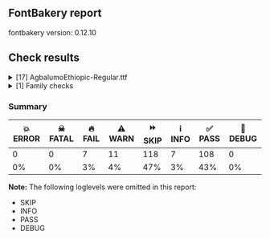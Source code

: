 ## FontBakery report

fontbakery version: 0.12.10





## Check results



<details><summary>[17] AgbalumoEthiopic-Regular.ttf</summary>
<div>
<details>
    <summary>🔥 <b>FAIL</b> Ensure the font supports case swapping for all its glyphs. <a href="https://fontbakery.readthedocs.io/en/stable/fontbakery/checks/universal.glyphset.html#"></a></summary>
    <div>







* 🔥 **FAIL** <p>The following glyphs lack their case-swapping counterparts:</p>
<table>
<thead>
<tr>
<th align="left">Glyph present in the font</th>
<th align="left">Missing case-swapping counterpart</th>
</tr>
</thead>
<tbody>
<tr>
<td align="left">U+00C0: LATIN CAPITAL LETTER A WITH GRAVE</td>
<td align="left">U+00E0: LATIN SMALL LETTER A WITH GRAVE</td>
</tr>
<tr>
<td align="left">U+00C1: LATIN CAPITAL LETTER A WITH ACUTE</td>
<td align="left">U+00E1: LATIN SMALL LETTER A WITH ACUTE</td>
</tr>
<tr>
<td align="left">U+00C2: LATIN CAPITAL LETTER A WITH CIRCUMFLEX</td>
<td align="left">U+00E2: LATIN SMALL LETTER A WITH CIRCUMFLEX</td>
</tr>
<tr>
<td align="left">U+00C3: LATIN CAPITAL LETTER A WITH TILDE</td>
<td align="left">U+00E3: LATIN SMALL LETTER A WITH TILDE</td>
</tr>
<tr>
<td align="left">U+00C4: LATIN CAPITAL LETTER A WITH DIAERESIS</td>
<td align="left">U+00E4: LATIN SMALL LETTER A WITH DIAERESIS</td>
</tr>
<tr>
<td align="left">U+00C5: LATIN CAPITAL LETTER A WITH RING ABOVE</td>
<td align="left">U+00E5: LATIN SMALL LETTER A WITH RING ABOVE</td>
</tr>
<tr>
<td align="left">U+00C7: LATIN CAPITAL LETTER C WITH CEDILLA</td>
<td align="left">U+00E7: LATIN SMALL LETTER C WITH CEDILLA</td>
</tr>
<tr>
<td align="left">U+00C8: LATIN CAPITAL LETTER E WITH GRAVE</td>
<td align="left">U+00E8: LATIN SMALL LETTER E WITH GRAVE</td>
</tr>
<tr>
<td align="left">U+00C9: LATIN CAPITAL LETTER E WITH ACUTE</td>
<td align="left">U+00E9: LATIN SMALL LETTER E WITH ACUTE</td>
</tr>
<tr>
<td align="left">U+00CA: LATIN CAPITAL LETTER E WITH CIRCUMFLEX</td>
<td align="left">U+00EA: LATIN SMALL LETTER E WITH CIRCUMFLEX</td>
</tr>
<tr>
<td align="left">U+00CB: LATIN CAPITAL LETTER E WITH DIAERESIS</td>
<td align="left">U+00EB: LATIN SMALL LETTER E WITH DIAERESIS</td>
</tr>
<tr>
<td align="left">U+00CC: LATIN CAPITAL LETTER I WITH GRAVE</td>
<td align="left">U+00EC: LATIN SMALL LETTER I WITH GRAVE</td>
</tr>
<tr>
<td align="left">U+00CD: LATIN CAPITAL LETTER I WITH ACUTE</td>
<td align="left">U+00ED: LATIN SMALL LETTER I WITH ACUTE</td>
</tr>
<tr>
<td align="left">U+00CE: LATIN CAPITAL LETTER I WITH CIRCUMFLEX</td>
<td align="left">U+00EE: LATIN SMALL LETTER I WITH CIRCUMFLEX</td>
</tr>
<tr>
<td align="left">U+00CF: LATIN CAPITAL LETTER I WITH DIAERESIS</td>
<td align="left">U+00EF: LATIN SMALL LETTER I WITH DIAERESIS</td>
</tr>
<tr>
<td align="left">U+00D1: LATIN CAPITAL LETTER N WITH TILDE</td>
<td align="left">U+00F1: LATIN SMALL LETTER N WITH TILDE</td>
</tr>
<tr>
<td align="left">U+00D2: LATIN CAPITAL LETTER O WITH GRAVE</td>
<td align="left">U+00F2: LATIN SMALL LETTER O WITH GRAVE</td>
</tr>
<tr>
<td align="left">U+00D3: LATIN CAPITAL LETTER O WITH ACUTE</td>
<td align="left">U+00F3: LATIN SMALL LETTER O WITH ACUTE</td>
</tr>
<tr>
<td align="left">U+00D4: LATIN CAPITAL LETTER O WITH CIRCUMFLEX</td>
<td align="left">U+00F4: LATIN SMALL LETTER O WITH CIRCUMFLEX</td>
</tr>
<tr>
<td align="left">U+00D5: LATIN CAPITAL LETTER O WITH TILDE</td>
<td align="left">U+00F5: LATIN SMALL LETTER O WITH TILDE</td>
</tr>
<tr>
<td align="left">U+00D6: LATIN CAPITAL LETTER O WITH DIAERESIS</td>
<td align="left">U+00F6: LATIN SMALL LETTER O WITH DIAERESIS</td>
</tr>
<tr>
<td align="left">U+00D8: LATIN CAPITAL LETTER O WITH STROKE</td>
<td align="left">U+00F8: LATIN SMALL LETTER O WITH STROKE</td>
</tr>
<tr>
<td align="left">U+00D9: LATIN CAPITAL LETTER U WITH GRAVE</td>
<td align="left">U+00F9: LATIN SMALL LETTER U WITH GRAVE</td>
</tr>
<tr>
<td align="left">U+00DA: LATIN CAPITAL LETTER U WITH ACUTE</td>
<td align="left">U+00FA: LATIN SMALL LETTER U WITH ACUTE</td>
</tr>
<tr>
<td align="left">U+00DB: LATIN CAPITAL LETTER U WITH CIRCUMFLEX</td>
<td align="left">U+00FB: LATIN SMALL LETTER U WITH CIRCUMFLEX</td>
</tr>
<tr>
<td align="left">U+00DC: LATIN CAPITAL LETTER U WITH DIAERESIS</td>
<td align="left">U+00FC: LATIN SMALL LETTER U WITH DIAERESIS</td>
</tr>
<tr>
<td align="left">U+00DD: LATIN CAPITAL LETTER Y WITH ACUTE</td>
<td align="left">U+00FD: LATIN SMALL LETTER Y WITH ACUTE</td>
</tr>
<tr>
<td align="left">U+00DE: LATIN CAPITAL LETTER THORN</td>
<td align="left">U+00FE: LATIN SMALL LETTER THORN</td>
</tr>
<tr>
<td align="left">U+0100: LATIN CAPITAL LETTER A WITH MACRON</td>
<td align="left">U+0101: LATIN SMALL LETTER A WITH MACRON</td>
</tr>
<tr>
<td align="left">U+0102: LATIN CAPITAL LETTER A WITH BREVE</td>
<td align="left">U+0103: LATIN SMALL LETTER A WITH BREVE</td>
</tr>
<tr>
<td align="left">U+0104: LATIN CAPITAL LETTER A WITH OGONEK</td>
<td align="left">U+0105: LATIN SMALL LETTER A WITH OGONEK</td>
</tr>
<tr>
<td align="left">U+0106: LATIN CAPITAL LETTER C WITH ACUTE</td>
<td align="left">U+0107: LATIN SMALL LETTER C WITH ACUTE</td>
</tr>
<tr>
<td align="left">U+0108: LATIN CAPITAL LETTER C WITH CIRCUMFLEX</td>
<td align="left">U+0109: LATIN SMALL LETTER C WITH CIRCUMFLEX</td>
</tr>
<tr>
<td align="left">U+010A: LATIN CAPITAL LETTER C WITH DOT ABOVE</td>
<td align="left">U+010B: LATIN SMALL LETTER C WITH DOT ABOVE</td>
</tr>
<tr>
<td align="left">U+010C: LATIN CAPITAL LETTER C WITH CARON</td>
<td align="left">U+010D: LATIN SMALL LETTER C WITH CARON</td>
</tr>
<tr>
<td align="left">U+010E: LATIN CAPITAL LETTER D WITH CARON</td>
<td align="left">U+010F: LATIN SMALL LETTER D WITH CARON</td>
</tr>
<tr>
<td align="left">U+0112: LATIN CAPITAL LETTER E WITH MACRON</td>
<td align="left">U+0113: LATIN SMALL LETTER E WITH MACRON</td>
</tr>
<tr>
<td align="left">U+0116: LATIN CAPITAL LETTER E WITH DOT ABOVE</td>
<td align="left">U+0117: LATIN SMALL LETTER E WITH DOT ABOVE</td>
</tr>
<tr>
<td align="left">U+011A: LATIN CAPITAL LETTER E WITH CARON</td>
<td align="left">U+011B: LATIN SMALL LETTER E WITH CARON</td>
</tr>
<tr>
<td align="left">U+011C: LATIN CAPITAL LETTER G WITH CIRCUMFLEX</td>
<td align="left">U+011D: LATIN SMALL LETTER G WITH CIRCUMFLEX</td>
</tr>
<tr>
<td align="left">U+011E: LATIN CAPITAL LETTER G WITH BREVE</td>
<td align="left">U+011F: LATIN SMALL LETTER G WITH BREVE</td>
</tr>
<tr>
<td align="left">U+0120: LATIN CAPITAL LETTER G WITH DOT ABOVE</td>
<td align="left">U+0121: LATIN SMALL LETTER G WITH DOT ABOVE</td>
</tr>
<tr>
<td align="left">U+0122: LATIN CAPITAL LETTER G WITH CEDILLA</td>
<td align="left">U+0123: LATIN SMALL LETTER G WITH CEDILLA</td>
</tr>
<tr>
<td align="left">U+0124: LATIN CAPITAL LETTER H WITH CIRCUMFLEX</td>
<td align="left">U+0125: LATIN SMALL LETTER H WITH CIRCUMFLEX</td>
</tr>
<tr>
<td align="left">U+0126: LATIN CAPITAL LETTER H WITH STROKE</td>
<td align="left">U+0127: LATIN SMALL LETTER H WITH STROKE</td>
</tr>
<tr>
<td align="left">U+0128: LATIN CAPITAL LETTER I WITH TILDE</td>
<td align="left">U+0129: LATIN SMALL LETTER I WITH TILDE</td>
</tr>
<tr>
<td align="left">U+012A: LATIN CAPITAL LETTER I WITH MACRON</td>
<td align="left">U+012B: LATIN SMALL LETTER I WITH MACRON</td>
</tr>
<tr>
<td align="left">U+012E: LATIN CAPITAL LETTER I WITH OGONEK</td>
<td align="left">U+012F: LATIN SMALL LETTER I WITH OGONEK</td>
</tr>
<tr>
<td align="left">U+0132: LATIN CAPITAL LIGATURE IJ</td>
<td align="left">U+0133: LATIN SMALL LIGATURE IJ</td>
</tr>
<tr>
<td align="left">U+0134: LATIN CAPITAL LETTER J WITH CIRCUMFLEX</td>
<td align="left">U+0135: LATIN SMALL LETTER J WITH CIRCUMFLEX</td>
</tr>
<tr>
<td align="left">U+0136: LATIN CAPITAL LETTER K WITH CEDILLA</td>
<td align="left">U+0137: LATIN SMALL LETTER K WITH CEDILLA</td>
</tr>
<tr>
<td align="left">U+0139: LATIN CAPITAL LETTER L WITH ACUTE</td>
<td align="left">U+013A: LATIN SMALL LETTER L WITH ACUTE</td>
</tr>
<tr>
<td align="left">U+013B: LATIN CAPITAL LETTER L WITH CEDILLA</td>
<td align="left">U+013C: LATIN SMALL LETTER L WITH CEDILLA</td>
</tr>
<tr>
<td align="left">U+013D: LATIN CAPITAL LETTER L WITH CARON</td>
<td align="left">U+013E: LATIN SMALL LETTER L WITH CARON</td>
</tr>
<tr>
<td align="left">U+013F: LATIN CAPITAL LETTER L WITH MIDDLE DOT</td>
<td align="left">U+0140: LATIN SMALL LETTER L WITH MIDDLE DOT</td>
</tr>
<tr>
<td align="left">U+0143: LATIN CAPITAL LETTER N WITH ACUTE</td>
<td align="left">U+0144: LATIN SMALL LETTER N WITH ACUTE</td>
</tr>
<tr>
<td align="left">U+0145: LATIN CAPITAL LETTER N WITH CEDILLA</td>
<td align="left">U+0146: LATIN SMALL LETTER N WITH CEDILLA</td>
</tr>
<tr>
<td align="left">U+0147: LATIN CAPITAL LETTER N WITH CARON</td>
<td align="left">U+0148: LATIN SMALL LETTER N WITH CARON</td>
</tr>
<tr>
<td align="left">U+014C: LATIN CAPITAL LETTER O WITH MACRON</td>
<td align="left">U+014D: LATIN SMALL LETTER O WITH MACRON</td>
</tr>
<tr>
<td align="left">U+0150: LATIN CAPITAL LETTER O WITH DOUBLE ACUTE</td>
<td align="left">U+0151: LATIN SMALL LETTER O WITH DOUBLE ACUTE</td>
</tr>
<tr>
<td align="left">U+0152: LATIN CAPITAL LIGATURE OE</td>
<td align="left">U+0153: LATIN SMALL LIGATURE OE</td>
</tr>
<tr>
<td align="left">U+0154: LATIN CAPITAL LETTER R WITH ACUTE</td>
<td align="left">U+0155: LATIN SMALL LETTER R WITH ACUTE</td>
</tr>
<tr>
<td align="left">U+0156: LATIN CAPITAL LETTER R WITH CEDILLA</td>
<td align="left">U+0157: LATIN SMALL LETTER R WITH CEDILLA</td>
</tr>
<tr>
<td align="left">U+0158: LATIN CAPITAL LETTER R WITH CARON</td>
<td align="left">U+0159: LATIN SMALL LETTER R WITH CARON</td>
</tr>
<tr>
<td align="left">U+015A: LATIN CAPITAL LETTER S WITH ACUTE</td>
<td align="left">U+015B: LATIN SMALL LETTER S WITH ACUTE</td>
</tr>
<tr>
<td align="left">U+015C: LATIN CAPITAL LETTER S WITH CIRCUMFLEX</td>
<td align="left">U+015D: LATIN SMALL LETTER S WITH CIRCUMFLEX</td>
</tr>
<tr>
<td align="left">U+015E: LATIN CAPITAL LETTER S WITH CEDILLA</td>
<td align="left">U+015F: LATIN SMALL LETTER S WITH CEDILLA</td>
</tr>
<tr>
<td align="left">U+0160: LATIN CAPITAL LETTER S WITH CARON</td>
<td align="left">U+0161: LATIN SMALL LETTER S WITH CARON</td>
</tr>
<tr>
<td align="left">U+0162: LATIN CAPITAL LETTER T WITH CEDILLA</td>
<td align="left">U+0163: LATIN SMALL LETTER T WITH CEDILLA</td>
</tr>
<tr>
<td align="left">U+0164: LATIN CAPITAL LETTER T WITH CARON</td>
<td align="left">U+0165: LATIN SMALL LETTER T WITH CARON</td>
</tr>
<tr>
<td align="left">U+016A: LATIN CAPITAL LETTER U WITH MACRON</td>
<td align="left">U+016B: LATIN SMALL LETTER U WITH MACRON</td>
</tr>
<tr>
<td align="left">U+016C: LATIN CAPITAL LETTER U WITH BREVE</td>
<td align="left">U+016D: LATIN SMALL LETTER U WITH BREVE</td>
</tr>
<tr>
<td align="left">U+016E: LATIN CAPITAL LETTER U WITH RING ABOVE</td>
<td align="left">U+016F: LATIN SMALL LETTER U WITH RING ABOVE</td>
</tr>
<tr>
<td align="left">U+0170: LATIN CAPITAL LETTER U WITH DOUBLE ACUTE</td>
<td align="left">U+0171: LATIN SMALL LETTER U WITH DOUBLE ACUTE</td>
</tr>
<tr>
<td align="left">U+0172: LATIN CAPITAL LETTER U WITH OGONEK</td>
<td align="left">U+0173: LATIN SMALL LETTER U WITH OGONEK</td>
</tr>
<tr>
<td align="left">U+0174: LATIN CAPITAL LETTER W WITH CIRCUMFLEX</td>
<td align="left">U+0175: LATIN SMALL LETTER W WITH CIRCUMFLEX</td>
</tr>
<tr>
<td align="left">U+0176: LATIN CAPITAL LETTER Y WITH CIRCUMFLEX</td>
<td align="left">U+0177: LATIN SMALL LETTER Y WITH CIRCUMFLEX</td>
</tr>
<tr>
<td align="left">U+0178: LATIN CAPITAL LETTER Y WITH DIAERESIS</td>
<td align="left">U+00FF: LATIN SMALL LETTER Y WITH DIAERESIS</td>
</tr>
<tr>
<td align="left">U+0179: LATIN CAPITAL LETTER Z WITH ACUTE</td>
<td align="left">U+017A: LATIN SMALL LETTER Z WITH ACUTE</td>
</tr>
<tr>
<td align="left">U+017B: LATIN CAPITAL LETTER Z WITH DOT ABOVE</td>
<td align="left">U+017C: LATIN SMALL LETTER Z WITH DOT ABOVE</td>
</tr>
<tr>
<td align="left">U+017D: LATIN CAPITAL LETTER Z WITH CARON</td>
<td align="left">U+017E: LATIN SMALL LETTER Z WITH CARON</td>
</tr>
<tr>
<td align="left">U+0181: LATIN CAPITAL LETTER B WITH HOOK</td>
<td align="left">U+0253: LATIN SMALL LETTER B WITH HOOK</td>
</tr>
<tr>
<td align="left">U+0186: LATIN CAPITAL LETTER OPEN O</td>
<td align="left">U+0254: LATIN SMALL LETTER OPEN O</td>
</tr>
<tr>
<td align="left">U+0187: LATIN CAPITAL LETTER C WITH HOOK</td>
<td align="left">U+0188: LATIN SMALL LETTER C WITH HOOK</td>
</tr>
<tr>
<td align="left">U+018E: LATIN CAPITAL LETTER REVERSED E</td>
<td align="left">U+01DD: LATIN SMALL LETTER TURNED E</td>
</tr>
<tr>
<td align="left">U+018F: LATIN CAPITAL LETTER SCHWA</td>
<td align="left">U+0259: LATIN SMALL LETTER SCHWA</td>
</tr>
<tr>
<td align="left">U+0190: LATIN CAPITAL LETTER OPEN E</td>
<td align="left">U+025B: LATIN SMALL LETTER OPEN E</td>
</tr>
<tr>
<td align="left">U+0193: LATIN CAPITAL LETTER G WITH HOOK</td>
<td align="left">U+0260: LATIN SMALL LETTER G WITH HOOK</td>
</tr>
<tr>
<td align="left">U+0194: LATIN CAPITAL LETTER GAMMA</td>
<td align="left">U+0263: LATIN SMALL LETTER GAMMA</td>
</tr>
<tr>
<td align="left">U+0196: LATIN CAPITAL LETTER IOTA</td>
<td align="left">U+0269: LATIN SMALL LETTER IOTA</td>
</tr>
<tr>
<td align="left">U+0197: LATIN CAPITAL LETTER I WITH STROKE</td>
<td align="left">U+0268: LATIN SMALL LETTER I WITH STROKE</td>
</tr>
<tr>
<td align="left">U+01A4: LATIN CAPITAL LETTER P WITH HOOK</td>
<td align="left">U+01A5: LATIN SMALL LETTER P WITH HOOK</td>
</tr>
<tr>
<td align="left">U+01A9: LATIN CAPITAL LETTER ESH</td>
<td align="left">U+0283: LATIN SMALL LETTER ESH</td>
</tr>
<tr>
<td align="left">U+01AC: LATIN CAPITAL LETTER T WITH HOOK</td>
<td align="left">U+01AD: LATIN SMALL LETTER T WITH HOOK</td>
</tr>
<tr>
<td align="left">U+01B1: LATIN CAPITAL LETTER UPSILON</td>
<td align="left">U+028A: LATIN SMALL LETTER UPSILON</td>
</tr>
<tr>
<td align="left">U+01B2: LATIN CAPITAL LETTER V WITH HOOK</td>
<td align="left">U+028B: LATIN SMALL LETTER V WITH HOOK</td>
</tr>
<tr>
<td align="left">U+01B3: LATIN CAPITAL LETTER Y WITH HOOK</td>
<td align="left">U+01B4: LATIN SMALL LETTER Y WITH HOOK</td>
</tr>
<tr>
<td align="left">U+01B5: LATIN CAPITAL LETTER Z WITH STROKE</td>
<td align="left">U+01B6: LATIN SMALL LETTER Z WITH STROKE</td>
</tr>
<tr>
<td align="left">U+01CD: LATIN CAPITAL LETTER A WITH CARON</td>
<td align="left">U+01CE: LATIN SMALL LETTER A WITH CARON</td>
</tr>
<tr>
<td align="left">U+01CF: LATIN CAPITAL LETTER I WITH CARON</td>
<td align="left">U+01D0: LATIN SMALL LETTER I WITH CARON</td>
</tr>
<tr>
<td align="left">U+01D1: LATIN CAPITAL LETTER O WITH CARON</td>
<td align="left">U+01D2: LATIN SMALL LETTER O WITH CARON</td>
</tr>
<tr>
<td align="left">U+01D3: LATIN CAPITAL LETTER U WITH CARON</td>
<td align="left">U+01D4: LATIN SMALL LETTER U WITH CARON</td>
</tr>
<tr>
<td align="left">U+01D5: LATIN CAPITAL LETTER U WITH DIAERESIS AND MACRON</td>
<td align="left">U+01D6: LATIN SMALL LETTER U WITH DIAERESIS AND MACRON</td>
</tr>
<tr>
<td align="left">U+01E0: LATIN CAPITAL LETTER A WITH DOT ABOVE AND MACRON</td>
<td align="left">U+01E1: LATIN SMALL LETTER A WITH DOT ABOVE AND MACRON</td>
</tr>
<tr>
<td align="left">U+01E4: LATIN CAPITAL LETTER G WITH STROKE</td>
<td align="left">U+01E5: LATIN SMALL LETTER G WITH STROKE</td>
</tr>
<tr>
<td align="left">U+01E6: LATIN CAPITAL LETTER G WITH CARON</td>
<td align="left">U+01E7: LATIN SMALL LETTER G WITH CARON</td>
</tr>
<tr>
<td align="left">U+01E8: LATIN CAPITAL LETTER K WITH CARON</td>
<td align="left">U+01E9: LATIN SMALL LETTER K WITH CARON</td>
</tr>
<tr>
<td align="left">U+01EA: LATIN CAPITAL LETTER O WITH OGONEK</td>
<td align="left">U+01EB: LATIN SMALL LETTER O WITH OGONEK</td>
</tr>
<tr>
<td align="left">U+01EC: LATIN CAPITAL LETTER O WITH OGONEK AND MACRON</td>
<td align="left">U+01ED: LATIN SMALL LETTER O WITH OGONEK AND MACRON</td>
</tr>
<tr>
<td align="left">U+01F4: LATIN CAPITAL LETTER G WITH ACUTE</td>
<td align="left">U+01F5: LATIN SMALL LETTER G WITH ACUTE</td>
</tr>
<tr>
<td align="left">U+01F8: LATIN CAPITAL LETTER N WITH GRAVE</td>
<td align="left">U+01F9: LATIN SMALL LETTER N WITH GRAVE</td>
</tr>
<tr>
<td align="left">U+01FE: LATIN CAPITAL LETTER O WITH STROKE AND ACUTE</td>
<td align="left">U+01FF: LATIN SMALL LETTER O WITH STROKE AND ACUTE</td>
</tr>
<tr>
<td align="left">U+0200: LATIN CAPITAL LETTER A WITH DOUBLE GRAVE</td>
<td align="left">U+0201: LATIN SMALL LETTER A WITH DOUBLE GRAVE</td>
</tr>
<tr>
<td align="left">U+0204: LATIN CAPITAL LETTER E WITH DOUBLE GRAVE</td>
<td align="left">U+0205: LATIN SMALL LETTER E WITH DOUBLE GRAVE</td>
</tr>
<tr>
<td align="left">U+0208: LATIN CAPITAL LETTER I WITH DOUBLE GRAVE</td>
<td align="left">U+0209: LATIN SMALL LETTER I WITH DOUBLE GRAVE</td>
</tr>
<tr>
<td align="left">U+020A: LATIN CAPITAL LETTER I WITH INVERTED BREVE</td>
<td align="left">U+020B: LATIN SMALL LETTER I WITH INVERTED BREVE</td>
</tr>
<tr>
<td align="left">U+020C: LATIN CAPITAL LETTER O WITH DOUBLE GRAVE</td>
<td align="left">U+020D: LATIN SMALL LETTER O WITH DOUBLE GRAVE</td>
</tr>
<tr>
<td align="left">U+020E: LATIN CAPITAL LETTER O WITH INVERTED BREVE</td>
<td align="left">U+020F: LATIN SMALL LETTER O WITH INVERTED BREVE</td>
</tr>
<tr>
<td align="left">U+0210: LATIN CAPITAL LETTER R WITH DOUBLE GRAVE</td>
<td align="left">U+0211: LATIN SMALL LETTER R WITH DOUBLE GRAVE</td>
</tr>
<tr>
<td align="left">U+0212: LATIN CAPITAL LETTER R WITH INVERTED BREVE</td>
<td align="left">U+0213: LATIN SMALL LETTER R WITH INVERTED BREVE</td>
</tr>
<tr>
<td align="left">U+0214: LATIN CAPITAL LETTER U WITH DOUBLE GRAVE</td>
<td align="left">U+0215: LATIN SMALL LETTER U WITH DOUBLE GRAVE</td>
</tr>
<tr>
<td align="left">U+0216: LATIN CAPITAL LETTER U WITH INVERTED BREVE</td>
<td align="left">U+0217: LATIN SMALL LETTER U WITH INVERTED BREVE</td>
</tr>
<tr>
<td align="left">U+0218: LATIN CAPITAL LETTER S WITH COMMA BELOW</td>
<td align="left">U+0219: LATIN SMALL LETTER S WITH COMMA BELOW</td>
</tr>
<tr>
<td align="left">U+021A: LATIN CAPITAL LETTER T WITH COMMA BELOW</td>
<td align="left">U+021B: LATIN SMALL LETTER T WITH COMMA BELOW</td>
</tr>
<tr>
<td align="left">U+021E: LATIN CAPITAL LETTER H WITH CARON</td>
<td align="left">U+021F: LATIN SMALL LETTER H WITH CARON</td>
</tr>
<tr>
<td align="left">U+0226: LATIN CAPITAL LETTER A WITH DOT ABOVE</td>
<td align="left">U+0227: LATIN SMALL LETTER A WITH DOT ABOVE</td>
</tr>
<tr>
<td align="left">U+0228: LATIN CAPITAL LETTER E WITH CEDILLA</td>
<td align="left">U+0229: LATIN SMALL LETTER E WITH CEDILLA</td>
</tr>
<tr>
<td align="left">U+022A: LATIN CAPITAL LETTER O WITH DIAERESIS AND MACRON</td>
<td align="left">U+022B: LATIN SMALL LETTER O WITH DIAERESIS AND MACRON</td>
</tr>
<tr>
<td align="left">U+022E: LATIN CAPITAL LETTER O WITH DOT ABOVE</td>
<td align="left">U+022F: LATIN SMALL LETTER O WITH DOT ABOVE</td>
</tr>
<tr>
<td align="left">U+0232: LATIN CAPITAL LETTER Y WITH MACRON</td>
<td align="left">U+0233: LATIN SMALL LETTER Y WITH MACRON</td>
</tr>
<tr>
<td align="left">U+023D: LATIN CAPITAL LETTER L WITH BAR</td>
<td align="left">U+019A: LATIN SMALL LETTER L WITH BAR</td>
</tr>
<tr>
<td align="left">U+0241: LATIN CAPITAL LETTER GLOTTAL STOP</td>
<td align="left">U+0242: LATIN SMALL LETTER GLOTTAL STOP</td>
</tr>
<tr>
<td align="left">U+0243: LATIN CAPITAL LETTER B WITH STROKE</td>
<td align="left">U+0180: LATIN SMALL LETTER B WITH STROKE</td>
</tr>
<tr>
<td align="left">U+0245: LATIN CAPITAL LETTER TURNED V</td>
<td align="left">U+028C: LATIN SMALL LETTER TURNED V</td>
</tr>
<tr>
<td align="left">U+0248: LATIN CAPITAL LETTER J WITH STROKE</td>
<td align="left">U+0249: LATIN SMALL LETTER J WITH STROKE</td>
</tr>
<tr>
<td align="left">U+024C: LATIN CAPITAL LETTER R WITH STROKE</td>
<td align="left">U+024D: LATIN SMALL LETTER R WITH STROKE</td>
</tr>
<tr>
<td align="left">U+024E: LATIN CAPITAL LETTER Y WITH STROKE</td>
<td align="left">U+024F: LATIN SMALL LETTER Y WITH STROKE</td>
</tr>
<tr>
<td align="left">U+1E02: LATIN CAPITAL LETTER B WITH DOT ABOVE</td>
<td align="left">U+1E03: LATIN SMALL LETTER B WITH DOT ABOVE</td>
</tr>
<tr>
<td align="left">U+1E08: LATIN CAPITAL LETTER C WITH CEDILLA AND ACUTE</td>
<td align="left">U+1E09: LATIN SMALL LETTER C WITH CEDILLA AND ACUTE</td>
</tr>
<tr>
<td align="left">U+1E0A: LATIN CAPITAL LETTER D WITH DOT ABOVE</td>
<td align="left">U+1E0B: LATIN SMALL LETTER D WITH DOT ABOVE</td>
</tr>
<tr>
<td align="left">U+1E0C: LATIN CAPITAL LETTER D WITH DOT BELOW</td>
<td align="left">U+1E0D: LATIN SMALL LETTER D WITH DOT BELOW</td>
</tr>
<tr>
<td align="left">U+1E0E: LATIN CAPITAL LETTER D WITH LINE BELOW</td>
<td align="left">U+1E0F: LATIN SMALL LETTER D WITH LINE BELOW</td>
</tr>
<tr>
<td align="left">U+1E18: LATIN CAPITAL LETTER E WITH CIRCUMFLEX BELOW</td>
<td align="left">U+1E19: LATIN SMALL LETTER E WITH CIRCUMFLEX BELOW</td>
</tr>
<tr>
<td align="left">U+1E1C: LATIN CAPITAL LETTER E WITH CEDILLA AND BREVE</td>
<td align="left">U+1E1D: LATIN SMALL LETTER E WITH CEDILLA AND BREVE</td>
</tr>
<tr>
<td align="left">U+1E20: LATIN CAPITAL LETTER G WITH MACRON</td>
<td align="left">U+1E21: LATIN SMALL LETTER G WITH MACRON</td>
</tr>
<tr>
<td align="left">U+1E22: LATIN CAPITAL LETTER H WITH DOT ABOVE</td>
<td align="left">U+1E23: LATIN SMALL LETTER H WITH DOT ABOVE</td>
</tr>
<tr>
<td align="left">U+1E24: LATIN CAPITAL LETTER H WITH DOT BELOW</td>
<td align="left">U+1E25: LATIN SMALL LETTER H WITH DOT BELOW</td>
</tr>
<tr>
<td align="left">U+1E26: LATIN CAPITAL LETTER H WITH DIAERESIS</td>
<td align="left">U+1E27: LATIN SMALL LETTER H WITH DIAERESIS</td>
</tr>
<tr>
<td align="left">U+1E2A: LATIN CAPITAL LETTER H WITH BREVE BELOW</td>
<td align="left">U+1E2B: LATIN SMALL LETTER H WITH BREVE BELOW</td>
</tr>
<tr>
<td align="left">U+1E2E: LATIN CAPITAL LETTER I WITH DIAERESIS AND ACUTE</td>
<td align="left">U+1E2F: LATIN SMALL LETTER I WITH DIAERESIS AND ACUTE</td>
</tr>
<tr>
<td align="left">U+1E30: LATIN CAPITAL LETTER K WITH ACUTE</td>
<td align="left">U+1E31: LATIN SMALL LETTER K WITH ACUTE</td>
</tr>
<tr>
<td align="left">U+1E32: LATIN CAPITAL LETTER K WITH DOT BELOW</td>
<td align="left">U+1E33: LATIN SMALL LETTER K WITH DOT BELOW</td>
</tr>
<tr>
<td align="left">U+1E34: LATIN CAPITAL LETTER K WITH LINE BELOW</td>
<td align="left">U+1E35: LATIN SMALL LETTER K WITH LINE BELOW</td>
</tr>
<tr>
<td align="left">U+1E36: LATIN CAPITAL LETTER L WITH DOT BELOW</td>
<td align="left">U+1E37: LATIN SMALL LETTER L WITH DOT BELOW</td>
</tr>
<tr>
<td align="left">U+1E38: LATIN CAPITAL LETTER L WITH DOT BELOW AND MACRON</td>
<td align="left">U+1E39: LATIN SMALL LETTER L WITH DOT BELOW AND MACRON</td>
</tr>
<tr>
<td align="left">U+1E3E: LATIN CAPITAL LETTER M WITH ACUTE</td>
<td align="left">U+1E3F: LATIN SMALL LETTER M WITH ACUTE</td>
</tr>
<tr>
<td align="left">U+1E40: LATIN CAPITAL LETTER M WITH DOT ABOVE</td>
<td align="left">U+1E41: LATIN SMALL LETTER M WITH DOT ABOVE</td>
</tr>
<tr>
<td align="left">U+1E42: LATIN CAPITAL LETTER M WITH DOT BELOW</td>
<td align="left">U+1E43: LATIN SMALL LETTER M WITH DOT BELOW</td>
</tr>
<tr>
<td align="left">U+1E44: LATIN CAPITAL LETTER N WITH DOT ABOVE</td>
<td align="left">U+1E45: LATIN SMALL LETTER N WITH DOT ABOVE</td>
</tr>
<tr>
<td align="left">U+1E46: LATIN CAPITAL LETTER N WITH DOT BELOW</td>
<td align="left">U+1E47: LATIN SMALL LETTER N WITH DOT BELOW</td>
</tr>
<tr>
<td align="left">U+1E48: LATIN CAPITAL LETTER N WITH LINE BELOW</td>
<td align="left">U+1E49: LATIN SMALL LETTER N WITH LINE BELOW</td>
</tr>
<tr>
<td align="left">U+1E4A: LATIN CAPITAL LETTER N WITH CIRCUMFLEX BELOW</td>
<td align="left">U+1E4B: LATIN SMALL LETTER N WITH CIRCUMFLEX BELOW</td>
</tr>
<tr>
<td align="left">U+1E54: LATIN CAPITAL LETTER P WITH ACUTE</td>
<td align="left">U+1E55: LATIN SMALL LETTER P WITH ACUTE</td>
</tr>
<tr>
<td align="left">U+1E56: LATIN CAPITAL LETTER P WITH DOT ABOVE</td>
<td align="left">U+1E57: LATIN SMALL LETTER P WITH DOT ABOVE</td>
</tr>
<tr>
<td align="left">U+1E58: LATIN CAPITAL LETTER R WITH DOT ABOVE</td>
<td align="left">U+1E59: LATIN SMALL LETTER R WITH DOT ABOVE</td>
</tr>
<tr>
<td align="left">U+1E5A: LATIN CAPITAL LETTER R WITH DOT BELOW</td>
<td align="left">U+1E5B: LATIN SMALL LETTER R WITH DOT BELOW</td>
</tr>
<tr>
<td align="left">U+1E5C: LATIN CAPITAL LETTER R WITH DOT BELOW AND MACRON</td>
<td align="left">U+1E5D: LATIN SMALL LETTER R WITH DOT BELOW AND MACRON</td>
</tr>
<tr>
<td align="left">U+1E5E: LATIN CAPITAL LETTER R WITH LINE BELOW</td>
<td align="left">U+1E5F: LATIN SMALL LETTER R WITH LINE BELOW</td>
</tr>
<tr>
<td align="left">U+1E60: LATIN CAPITAL LETTER S WITH DOT ABOVE</td>
<td align="left">U+1E61: LATIN SMALL LETTER S WITH DOT ABOVE</td>
</tr>
<tr>
<td align="left">U+1E62: LATIN CAPITAL LETTER S WITH DOT BELOW</td>
<td align="left">U+1E63: LATIN SMALL LETTER S WITH DOT BELOW</td>
</tr>
<tr>
<td align="left">U+1E68: LATIN CAPITAL LETTER S WITH DOT BELOW AND DOT ABOVE</td>
<td align="left">U+1E69: LATIN SMALL LETTER S WITH DOT BELOW AND DOT ABOVE</td>
</tr>
<tr>
<td align="left">U+1E6A: LATIN CAPITAL LETTER T WITH DOT ABOVE</td>
<td align="left">U+1E6B: LATIN SMALL LETTER T WITH DOT ABOVE</td>
</tr>
<tr>
<td align="left">U+1E6C: LATIN CAPITAL LETTER T WITH DOT BELOW</td>
<td align="left">U+1E6D: LATIN SMALL LETTER T WITH DOT BELOW</td>
</tr>
<tr>
<td align="left">U+1E6E: LATIN CAPITAL LETTER T WITH LINE BELOW</td>
<td align="left">U+1E6F: LATIN SMALL LETTER T WITH LINE BELOW</td>
</tr>
<tr>
<td align="left">U+1E70: LATIN CAPITAL LETTER T WITH CIRCUMFLEX BELOW</td>
<td align="left">U+1E71: LATIN SMALL LETTER T WITH CIRCUMFLEX BELOW</td>
</tr>
<tr>
<td align="left">U+1E72: LATIN CAPITAL LETTER U WITH DIAERESIS BELOW</td>
<td align="left">U+1E73: LATIN SMALL LETTER U WITH DIAERESIS BELOW</td>
</tr>
<tr>
<td align="left">U+1E74: LATIN CAPITAL LETTER U WITH TILDE BELOW</td>
<td align="left">U+1E75: LATIN SMALL LETTER U WITH TILDE BELOW</td>
</tr>
<tr>
<td align="left">U+1E76: LATIN CAPITAL LETTER U WITH CIRCUMFLEX BELOW</td>
<td align="left">U+1E77: LATIN SMALL LETTER U WITH CIRCUMFLEX BELOW</td>
</tr>
<tr>
<td align="left">U+1E7C: LATIN CAPITAL LETTER V WITH TILDE</td>
<td align="left">U+1E7D: LATIN SMALL LETTER V WITH TILDE</td>
</tr>
<tr>
<td align="left">U+1E7E: LATIN CAPITAL LETTER V WITH DOT BELOW</td>
<td align="left">U+1E7F: LATIN SMALL LETTER V WITH DOT BELOW</td>
</tr>
<tr>
<td align="left">U+1E80: LATIN CAPITAL LETTER W WITH GRAVE</td>
<td align="left">U+1E81: LATIN SMALL LETTER W WITH GRAVE</td>
</tr>
<tr>
<td align="left">U+1E82: LATIN CAPITAL LETTER W WITH ACUTE</td>
<td align="left">U+1E83: LATIN SMALL LETTER W WITH ACUTE</td>
</tr>
<tr>
<td align="left">U+1E84: LATIN CAPITAL LETTER W WITH DIAERESIS</td>
<td align="left">U+1E85: LATIN SMALL LETTER W WITH DIAERESIS</td>
</tr>
<tr>
<td align="left">U+1E86: LATIN CAPITAL LETTER W WITH DOT ABOVE</td>
<td align="left">U+1E87: LATIN SMALL LETTER W WITH DOT ABOVE</td>
</tr>
<tr>
<td align="left">U+1E88: LATIN CAPITAL LETTER W WITH DOT BELOW</td>
<td align="left">U+1E89: LATIN SMALL LETTER W WITH DOT BELOW</td>
</tr>
<tr>
<td align="left">U+1E8A: LATIN CAPITAL LETTER X WITH DOT ABOVE</td>
<td align="left">U+1E8B: LATIN SMALL LETTER X WITH DOT ABOVE</td>
</tr>
<tr>
<td align="left">U+1E8C: LATIN CAPITAL LETTER X WITH DIAERESIS</td>
<td align="left">U+1E8D: LATIN SMALL LETTER X WITH DIAERESIS</td>
</tr>
<tr>
<td align="left">U+1E8E: LATIN CAPITAL LETTER Y WITH DOT ABOVE</td>
<td align="left">U+1E8F: LATIN SMALL LETTER Y WITH DOT ABOVE</td>
</tr>
<tr>
<td align="left">U+1E90: LATIN CAPITAL LETTER Z WITH CIRCUMFLEX</td>
<td align="left">U+1E91: LATIN SMALL LETTER Z WITH CIRCUMFLEX</td>
</tr>
<tr>
<td align="left">U+1E92: LATIN CAPITAL LETTER Z WITH DOT BELOW</td>
<td align="left">U+1E93: LATIN SMALL LETTER Z WITH DOT BELOW</td>
</tr>
<tr>
<td align="left">U+1E9E: LATIN CAPITAL LETTER SHARP S</td>
<td align="left">U+00DF: LATIN SMALL LETTER SHARP S</td>
</tr>
<tr>
<td align="left">U+1ECC: LATIN CAPITAL LETTER O WITH DOT BELOW</td>
<td align="left">U+1ECD: LATIN SMALL LETTER O WITH DOT BELOW</td>
</tr>
<tr>
<td align="left">U+1ECE: LATIN CAPITAL LETTER O WITH HOOK ABOVE</td>
<td align="left">U+1ECF: LATIN SMALL LETTER O WITH HOOK ABOVE</td>
</tr>
<tr>
<td align="left">U+1EE4: LATIN CAPITAL LETTER U WITH DOT BELOW</td>
<td align="left">U+1EE5: LATIN SMALL LETTER U WITH DOT BELOW</td>
</tr>
<tr>
<td align="left">U+1EE6: LATIN CAPITAL LETTER U WITH HOOK ABOVE</td>
<td align="left">U+1EE7: LATIN SMALL LETTER U WITH HOOK ABOVE</td>
</tr>
<tr>
<td align="left">U+1EF2: LATIN CAPITAL LETTER Y WITH GRAVE</td>
<td align="left">U+1EF3: LATIN SMALL LETTER Y WITH GRAVE</td>
</tr>
<tr>
<td align="left">U+1EF6: LATIN CAPITAL LETTER Y WITH HOOK ABOVE</td>
<td align="left">U+1EF7: LATIN SMALL LETTER Y WITH HOOK ABOVE</td>
</tr>
<tr>
<td align="left">U+1EF8: LATIN CAPITAL LETTER Y WITH TILDE</td>
<td align="left">U+1EF9: LATIN SMALL LETTER Y WITH TILDE</td>
</tr>
<tr>
<td align="left">U+2C63: LATIN CAPITAL LETTER P WITH STROKE</td>
<td align="left">U+1D7D: LATIN SMALL LETTER P WITH STROKE</td>
</tr>
<tr>
<td align="left">U+2C64: LATIN CAPITAL LETTER R WITH TAIL</td>
<td align="left">U+027D: LATIN SMALL LETTER R WITH TAIL</td>
</tr>
<tr>
<td align="left">U+2C6D: LATIN CAPITAL LETTER ALPHA</td>
<td align="left">U+0251: LATIN SMALL LETTER ALPHA</td>
</tr>
<tr>
<td align="left">U+2C72: LATIN CAPITAL LETTER W WITH HOOK</td>
<td align="left">U+2C73: LATIN SMALL LETTER W WITH HOOK</td>
</tr>
<tr>
<td align="left">U+A78B: LATIN CAPITAL LETTER SALTILLO</td>
<td align="left">U+A78C: LATIN SMALL LETTER SALTILLO</td>
</tr>
<tr>
<td align="left">U+A78D: LATIN CAPITAL LETTER TURNED H</td>
<td align="left">U+0265: LATIN SMALL LETTER TURNED H</td>
</tr>
<tr>
<td align="left">U+A7AA: LATIN CAPITAL LETTER H WITH HOOK</td>
<td align="left">U+0266: LATIN SMALL LETTER H WITH HOOK</td>
</tr>
<tr>
<td align="left">U+A7B2: LATIN CAPITAL LETTER J WITH CROSSED-TAIL</td>
<td align="left">U+029D: LATIN SMALL LETTER J WITH CROSSED-TAIL</td>
</tr>
<tr>
<td align="left">U+A7B4: LATIN CAPITAL LETTER BETA</td>
<td align="left">U+A7B5: LATIN SMALL LETTER BETA</td>
</tr>
<tr>
<td align="left">U+A7B6: LATIN CAPITAL LETTER OMEGA</td>
<td align="left">U+A7B7: LATIN SMALL LETTER OMEGA</td>
</tr>
</tbody>
</table>
 [code: missing-case-counterparts]



</div>
</details>

<details>
    <summary>🔥 <b>FAIL</b> Space and non-breaking space have the same width? <a href="https://fontbakery.readthedocs.io/en/stable/fontbakery/checks/universal.html#"></a></summary>
    <div>







* 🔥 **FAIL** <p>Space and non-breaking space have differing width: The space glyph named space is 220 font units wide, non-breaking space named (uni00A0) is 180 font units wide, and both should be positive and the same. GlyphsApp has &quot;Sidebearing arithmetic&quot; (<a href="https://glyphsapp.com/tutorials/spacing">https://glyphsapp.com/tutorials/spacing</a>) which allows you to set the non-breaking space width to always equal the space width.</p>
 [code: different-widths]



</div>
</details>

<details>
    <summary>🔥 <b>FAIL</b> Check copyright namerecords match license file. <a href="https://fontbakery.readthedocs.io/en/stable/fontbakery/checks/googlefonts.license.html#"></a></summary>
    <div>







* 🔥 **FAIL** <p>Font lacks NameID 13 (LICENSE DESCRIPTION). A proper licensing entry must be set.</p>
 [code: missing]



</div>
</details>

<details>
    <summary>🔥 <b>FAIL</b> Check license file has good copyright string. <a href="https://fontbakery.readthedocs.io/en/stable/fontbakery/checks/googlefonts.license.html#"></a></summary>
    <div>







* 🔥 **FAIL** <p>First line in license file is:</p>
<p>&quot;copyright 20** the my font project authors (<a href="https://github.com/googlefonts/googlefonts-project-template">https://github.com/googlefonts/googlefonts-project-template</a>)&quot;</p>
<p>which does not match the expected format, similar to:</p>
<p>&quot;Copyright 2022 The Familyname Project Authors (git url)&quot;</p>
 [code: bad-format]



</div>
</details>

<details>
    <summary>🔥 <b>FAIL</b> Copyright notices match canonical pattern in fonts <a href="https://fontbakery.readthedocs.io/en/stable/fontbakery/checks/googlefonts.copyright.html#"></a></summary>
    <div>







* 🔥 **FAIL** <p>Name Table entry: Copyright notices should match a pattern similar to:</p>
<p>&quot;Copyright 2020 The Familyname Project Authors (git url)&quot;</p>
<p>But instead we have got:</p>
<p>&quot;Copyright 2022 The Familyname Project Authors <a href="https://github.com/SorkinType/Agbalumo-Ethiopic/">https://github.com/SorkinType/Agbalumo-Ethiopic/</a>&quot;</p>
 [code: bad-notice-format]



</div>
</details>

<details>
    <summary>🔥 <b>FAIL</b> Check Google Fonts glyph coverage. <a href="https://fontbakery.readthedocs.io/en/stable/fontbakery/checks/googlefonts.glyphset.html#"></a></summary>
    <div>







* 🔥 **FAIL** <p>Missing required codepoints:</p>
<pre><code>- 0x00AA (FEMININE ORDINAL INDICATOR)


- 0x00BA (MASCULINE ORDINAL INDICATOR)


- 0x00D0 (LATIN CAPITAL LETTER ETH)


- 0x00DF (LATIN SMALL LETTER SHARP S)


- 0x00E0 (LATIN SMALL LETTER A WITH GRAVE)


- 0x00E1 (LATIN SMALL LETTER A WITH ACUTE)


- 0x00E2 (LATIN SMALL LETTER A WITH CIRCUMFLEX)


- 0x00E3 (LATIN SMALL LETTER A WITH TILDE)


- 0x00E4 (LATIN SMALL LETTER A WITH DIAERESIS)


- 0x00E5 (LATIN SMALL LETTER A WITH RING ABOVE)


- 0x00E7 (LATIN SMALL LETTER C WITH CEDILLA)


- 0x00E8 (LATIN SMALL LETTER E WITH GRAVE)


- 0x00E9 (LATIN SMALL LETTER E WITH ACUTE)


- 0x00EA (LATIN SMALL LETTER E WITH CIRCUMFLEX)


- 0x00EB (LATIN SMALL LETTER E WITH DIAERESIS)


- 0x00EC (LATIN SMALL LETTER I WITH GRAVE)


- 0x00ED (LATIN SMALL LETTER I WITH ACUTE)


- 0x00EE (LATIN SMALL LETTER I WITH CIRCUMFLEX)


- 0x00EF (LATIN SMALL LETTER I WITH DIAERESIS)


- 0x00F0 (LATIN SMALL LETTER ETH)


- 0x00F1 (LATIN SMALL LETTER N WITH TILDE)


- 0x00F2 (LATIN SMALL LETTER O WITH GRAVE)


- 0x00F3 (LATIN SMALL LETTER O WITH ACUTE)


- 0x00F4 (LATIN SMALL LETTER O WITH CIRCUMFLEX)


- 0x00F5 (LATIN SMALL LETTER O WITH TILDE)


- 0x00F6 (LATIN SMALL LETTER O WITH DIAERESIS)


- 0x00F8 (LATIN SMALL LETTER O WITH STROKE)


- 0x00F9 (LATIN SMALL LETTER U WITH GRAVE)


- 0x00FA (LATIN SMALL LETTER U WITH ACUTE)


- 0x00FB (LATIN SMALL LETTER U WITH CIRCUMFLEX)


- 0x00FC (LATIN SMALL LETTER U WITH DIAERESIS)


- 0x00FD (LATIN SMALL LETTER Y WITH ACUTE)


- 0x00FE (LATIN SMALL LETTER THORN)


- 0x00FF (LATIN SMALL LETTER Y WITH DIAERESIS)


- 0x0101 (LATIN SMALL LETTER A WITH MACRON)


- 0x0103 (LATIN SMALL LETTER A WITH BREVE)


- 0x0105 (LATIN SMALL LETTER A WITH OGONEK)


- 0x0107 (LATIN SMALL LETTER C WITH ACUTE)


- 0x010B (LATIN SMALL LETTER C WITH DOT ABOVE)


- 0x010D (LATIN SMALL LETTER C WITH CARON)


- 0x010F (LATIN SMALL LETTER D WITH CARON)


- 0x0110 (LATIN CAPITAL LETTER D WITH STROKE)


- 0x0111 (LATIN SMALL LETTER D WITH STROKE)


- 0x0113 (LATIN SMALL LETTER E WITH MACRON)


- 0x0117 (LATIN SMALL LETTER E WITH DOT ABOVE)


- 0x0118 (LATIN CAPITAL LETTER E WITH OGONEK)


- 0x0119 (LATIN SMALL LETTER E WITH OGONEK)


- 0x011B (LATIN SMALL LETTER E WITH CARON)


- 0x011F (LATIN SMALL LETTER G WITH BREVE)


- 0x0121 (LATIN SMALL LETTER G WITH DOT ABOVE)


- 0x0123 (LATIN SMALL LETTER G WITH CEDILLA)


- 0x0127 (LATIN SMALL LETTER H WITH STROKE)


- 0x012B (LATIN SMALL LETTER I WITH MACRON)


- 0x012F (LATIN SMALL LETTER I WITH OGONEK)


- 0x0131 (LATIN SMALL LETTER DOTLESS I)


- 0x0137 (LATIN SMALL LETTER K WITH CEDILLA)


- 0x013A (LATIN SMALL LETTER L WITH ACUTE)


- 0x013C (LATIN SMALL LETTER L WITH CEDILLA)


- 0x013E (LATIN SMALL LETTER L WITH CARON)


- 0x0141 (LATIN CAPITAL LETTER L WITH STROKE)


- 0x0142 (LATIN SMALL LETTER L WITH STROKE)


- 0x0144 (LATIN SMALL LETTER N WITH ACUTE)


- 0x0146 (LATIN SMALL LETTER N WITH CEDILLA)


- 0x0148 (LATIN SMALL LETTER N WITH CARON)


- 0x0151 (LATIN SMALL LETTER O WITH DOUBLE ACUTE)


- 0x0153 (LATIN SMALL LIGATURE OE)


- 0x0155 (LATIN SMALL LETTER R WITH ACUTE)


- 0x0159 (LATIN SMALL LETTER R WITH CARON)


- 0x015B (LATIN SMALL LETTER S WITH ACUTE)


- 0x015F (LATIN SMALL LETTER S WITH CEDILLA)


- 0x0161 (LATIN SMALL LETTER S WITH CARON)


- 0x0165 (LATIN SMALL LETTER T WITH CARON)


- 0x016B (LATIN SMALL LETTER U WITH MACRON)


- 0x016F (LATIN SMALL LETTER U WITH RING ABOVE)


- 0x0171 (LATIN SMALL LETTER U WITH DOUBLE ACUTE)


- 0x0173 (LATIN SMALL LETTER U WITH OGONEK)


- 0x0175 (LATIN SMALL LETTER W WITH CIRCUMFLEX)


- 0x0177 (LATIN SMALL LETTER Y WITH CIRCUMFLEX)


- 0x017A (LATIN SMALL LETTER Z WITH ACUTE)


- 0x017C (LATIN SMALL LETTER Z WITH DOT ABOVE)


- 0x017E (LATIN SMALL LETTER Z WITH CARON)


- 0x0219 (LATIN SMALL LETTER S WITH COMMA BELOW)


- 0x021B (LATIN SMALL LETTER T WITH COMMA BELOW)


- 0x0237 (LATIN SMALL LETTER DOTLESS J)


- 0x1E81 (LATIN SMALL LETTER W WITH GRAVE)


- 0x1E83 (LATIN SMALL LETTER W WITH ACUTE)


- 0x1E85 (LATIN SMALL LETTER W WITH DIAERESIS)


- 0x1EF3 (LATIN SMALL LETTER Y WITH GRAVE)
</code></pre>
 [code: missing-codepoints]



</div>
</details>

<details>
    <summary>⚠️ <b>WARN</b> Check if each glyph has the recommended amount of contours. <a href="https://fontbakery.readthedocs.io/en/stable/fontbakery/checks/universal.html#"></a></summary>
    <div>







* ⚠️ **WARN** <p>This check inspects the glyph outlines and detects the total number of contours in each of them. The expected values are infered from the typical ammounts of contours observed in a large collection of reference font families. The divergences listed below may simply indicate a significantly different design on some of your glyphs. On the other hand, some of these may flag actual bugs in the font such as glyphs mapped to an incorrect codepoint. Please consider reviewing the design and codepoint assignment of these to make sure they are correct.</p>
<p>The following glyphs do not have the recommended number of contours:</p>
<pre><code>- Glyph name: y	Contours detected: 2	Expected: 1

- Glyph name: AE	Contours detected: 3	Expected: 2

- Glyph name: OE	Contours detected: 3	Expected: 2

- Glyph name: Uogonek	Contours detected: 2	Expected: 1

- Glyph name: uni01EA	Contours detected: 3	Expected: 2

- Glyph name: uni01EC	Contours detected: 4	Expected: 3

- Glyph name: uni0228	Contours detected: 2	Expected: 1

- Glyph name: uni024E	Contours detected: 1	Expected: 2

- Glyph name: uni1E08	Contours detected: 3	Expected: 2

- Glyph name: uni1E1C	Contours detected: 3	Expected: 2

- Glyph name: uni25CC	Contours detected: 20	Expected: 16 or 12

- Glyph name: AE	Contours detected: 3	Expected: 2

- Glyph name: OE	Contours detected: 3	Expected: 2

- Glyph name: Uogonek	Contours detected: 2	Expected: 1

- Glyph name: uni01EC	Contours detected: 4	Expected: 3

- Glyph name: uni0228	Contours detected: 2	Expected: 1

- Glyph name: uni024E	Contours detected: 1	Expected: 2

- Glyph name: uni1E08	Contours detected: 3	Expected: 2

- Glyph name: uni1E1C	Contours detected: 3	Expected: 2

- Glyph name: uni25CC	Contours detected: 20	Expected: 16 or 12

- Glyph name: y	Contours detected: 2	Expected: 1
</code></pre>
 [code: contour-count]



</div>
</details>

<details>
    <summary>⚠️ <b>WARN</b> Check math signs have the same width. <a href="https://fontbakery.readthedocs.io/en/stable/fontbakery/checks/universal.html#"></a></summary>
    <div>







* ⚠️ **WARN** <p>The most common width is 556 among a set of 2 math glyphs.
The following math glyphs have a different width, though:</p>
<p>Width = 554:
plus</p>
<p>Width = 515:
less</p>
<p>Width = 521:
greater</p>
<p>Width = 565:
logicalnot</p>
<p>Width = 579:
plusminus</p>
<p>Width = 541:
multiply</p>
<p>Width = 548:
minus, divide</p>
<p>Width = 546:
approxequal</p>
<p>Width = 502:
lessequal</p>
<p>Width = 506:
greaterequal</p>
 [code: width-outliers]



</div>
</details>

<details>
    <summary>⚠️ <b>WARN</b> Check font contains no unreachable glyphs <a href="https://fontbakery.readthedocs.io/en/stable/fontbakery/checks/universal.glyphset.html#"></a></summary>
    <div>







* ⚠️ **WARN** <p>The following glyphs could not be reached by codepoint or substitution rules:</p>
<pre><code>- M_gravecomb

- NumberStep2

- acutecomb.narrow

- ae.ss04

- dotbelowcomb.case.001

- gravecomb.narrow

- hookabovecomb.narrow

- periodcentered.loclCAT

- tildecomb.narrow

- tildecomb.narrow2

- tildecomb.narrow3

- uni004A0301

- uni004D0304

- uni004E0304

- uni01E3.ss04

- uni03000304.case

- uni03010304.case

- uni0302.narrow

- uni03020300.case

- uni03020301.case

- uni03020303.case

- uni03020309.case

- uni03040300.case

- uni03040301.case

- uni0306.narrow

- uni03060300.case

- uni03060301.case

- uni03060303.case

- uni03060309.case

- uni031B.case

- uni031B.narrow

- uni0325.case

- uni0326.loclMAH

- uni032D.case

- uni032F.case
</code></pre>
 [code: unreachable-glyphs]



</div>
</details>

<details>
    <summary>⚠️ <b>WARN</b> Validate size, and resolution of article images, and ensure article page has minimum length and includes visual assets. <a href="https://fontbakery.readthedocs.io/en/stable/fontbakery/checks/googlefonts.article.html#"></a></summary>
    <div>







* ⚠️ **WARN** <p>Family metadata at fonts/ttf does not have an article.</p>
 [code: lacks-article]



</div>
</details>

<details>
    <summary>⚠️ <b>WARN</b> Check for codepoints not covered by METADATA subsets. <a href="https://fontbakery.readthedocs.io/en/stable/fontbakery/checks/googlefonts.subsets.html#"></a></summary>
    <div>







* ⚠️ **WARN** <p>The following codepoints supported by the font are not covered by
any subsets defined in the font's metadata file, and will never
be served. You can solve this by either manually adding additional
subset declarations to METADATA.pb, or by editing the glyphset
definitions.</p>
<ul>
<li>U+02D8 BREVE: try adding one of: canadian-aboriginal, yi</li>
<li>U+02D9 DOT ABOVE: try adding one of: canadian-aboriginal, yi</li>
<li>U+02DB OGONEK: try adding one of: canadian-aboriginal, yi</li>
<li>U+0302 COMBINING CIRCUMFLEX ACCENT: try adding one of: math, coptic, tifinagh, cherokee</li>
<li>U+0306 COMBINING BREVE: try adding one of: old-permic, tifinagh</li>
<li>U+0307 COMBINING DOT ABOVE: try adding one of: math, coptic, syriac, todhri, old-permic, malayalam, tai-le, hebrew, duployan, canadian-aboriginal, tifinagh</li>
<li>U+030A COMBINING RING ABOVE: try adding one of: duployan, syriac</li>
<li>U+030B COMBINING DOUBLE ACUTE ACCENT: try adding one of: osage, cherokee</li>
<li>U+030C COMBINING CARON: try adding one of: tai-le, cherokee</li>
<li>U+030D COMBINING VERTICAL LINE ABOVE: try adding sunuwar</li>
<li>U+0325 COMBINING RING BELOW: try adding syriac</li>
<li>U+0326 COMBINING COMMA BELOW: try adding math</li>
<li>U+0327 COMBINING CEDILLA: try adding math</li>
<li>U+0328 COMBINING OGONEK: not included in any glyphset definition</li>
<li>U+0E3F THAI CURRENCY SYMBOL BAHT: try adding thai</li>
<li>U+1ECC LATIN CAPITAL LETTER O WITH DOT BELOW: try adding vietnamese</li>
<li>U+1ECE LATIN CAPITAL LETTER O WITH HOOK ABOVE: try adding vietnamese</li>
<li>U+1EE4 LATIN CAPITAL LETTER U WITH DOT BELOW: try adding vietnamese</li>
<li>U+1EE6 LATIN CAPITAL LETTER U WITH HOOK ABOVE: try adding vietnamese</li>
<li>U+2021 DOUBLE DAGGER: try adding adlam</li>
<li>U+2030 PER MILLE SIGN: try adding adlam</li>
<li>U+2070 SUPERSCRIPT ZERO: try adding math</li>
<li>U+2074 SUPERSCRIPT FOUR: try adding math</li>
<li>U+2075 SUPERSCRIPT FIVE: try adding math</li>
<li>U+2076 SUPERSCRIPT SIX: try adding math</li>
<li>U+2077 SUPERSCRIPT SEVEN: try adding math</li>
<li>U+2078 SUPERSCRIPT EIGHT: try adding math</li>
<li>U+2079 SUPERSCRIPT NINE: try adding math</li>
<li>U+2080 SUBSCRIPT ZERO: try adding math</li>
<li>U+2081 SUBSCRIPT ONE: try adding math</li>
<li>U+2082 SUBSCRIPT TWO: try adding math</li>
<li>U+2083 SUBSCRIPT THREE: try adding math</li>
<li>U+2084 SUBSCRIPT FOUR: try adding math</li>
<li>U+2085 SUBSCRIPT FIVE: try adding math</li>
<li>U+2086 SUBSCRIPT SIX: try adding math</li>
<li>U+2087 SUBSCRIPT SEVEN: try adding math</li>
<li>U+2088 SUBSCRIPT EIGHT: try adding math</li>
<li>U+2089 SUBSCRIPT NINE: try adding math</li>
<li>U+2153 VULGAR FRACTION ONE THIRD: try adding symbols</li>
<li>U+2154 VULGAR FRACTION TWO THIRDS: try adding symbols</li>
<li>U+215B VULGAR FRACTION ONE EIGHTH: try adding symbols</li>
<li>U+215C VULGAR FRACTION THREE EIGHTHS: try adding symbols</li>
<li>U+215D VULGAR FRACTION FIVE EIGHTHS: try adding symbols</li>
<li>U+215E VULGAR FRACTION SEVEN EIGHTHS: try adding symbols</li>
<li>U+2202 PARTIAL DIFFERENTIAL: try adding math</li>
<li>U+220F N-ARY PRODUCT: try adding math</li>
<li>U+2211 N-ARY SUMMATION: try adding math</li>
<li>U+221A SQUARE ROOT: try adding math</li>
<li>U+221E INFINITY: try adding math</li>
<li>U+222B INTEGRAL: try adding math</li>
<li>U+2248 ALMOST EQUAL TO: try adding math</li>
<li>U+2260 NOT EQUAL TO: try adding math</li>
<li>U+2264 LESS-THAN OR EQUAL TO: try adding math</li>
<li>U+2265 GREATER-THAN OR EQUAL TO: try adding math</li>
<li>U+25CC DOTTED CIRCLE: try adding one of: mahajani, lepcha, cham, kannada, chakma, zanabazar-square, canadian-aboriginal, siddham, math, saurashtra, rejang, dogra, oriya, sogdian, hanunoo, soyombo, hebrew, takri, warang-citi, elbasan, tai-tham, duployan, myanmar, lao, mende-kikakui, armenian, gujarati, devanagari, khmer, sinhala, syloti-nagri, bassa-vah, modi, yi, bhaiksuki, thai, grantha, kharoshthi, coptic, tirhuta, kaithi, tagalog, thaana, tamil, ahom, khudawadi, music, telugu, hanifi-rohingya, brahmi, limbu, osage, tibetan, mandaic, masaram-gondi, kayah-li, buhid, mongolian, new-tai-lue, wancho, adlam, old-permic, balinese, khojki, buginese, miao, caucasian-albanian, bengali, tai-le, tagbanwa, meetei-mayek, tifinagh, newa, javanese, syriac, manichaean, batak, phags-pa, symbols, gurmukhi, marchen, sharada, psalter-pahlavi, tai-viet, nko, malayalam, sundanese, pahawh-hmong, gunjala-gondi</li>
</ul>
<p>Or you can add the above codepoints to one of the subsets supported by the font: <code>cyrillic-ext</code>, <code>ethiopic</code>, <code>latin</code>, <code>latin-ext</code></p>
 [code: unreachable-subsetting]



</div>
</details>

<details>
    <summary>⚠️ <b>WARN</b> Ensure soft_dotted characters lose their dot when combined with marks that replace the dot. <a href="https://fontbakery.readthedocs.io/en/stable/fontbakery/checks/shaping.html#"></a></summary>
    <div>







* ⚠️ **WARN** <p>The dot of soft dotted characters used in orthographies <em>must</em> disappear in the following strings: i̊ i̋ i̍ j̀ j́ j̃ j̄ j̈</p>
<p>The dot of soft dotted characters <em>should</em> disappear in other cases, for example: ì í î ĩ ī ĭ i̇ ï ǐ ị̀ ị́ ị̂ ị̃ ị̄ ị̆ ị̇ ị̈ ị̊ ị̋ ị̌</p>
<p>Your font does <em>not</em> cover the following languages that require the soft-dotted feature: Vute (Latn, 21,000 speakers), Aghem (Latn, 38,843 speakers), Southern Kisi (Latn, 360,000 speakers), Fur (Latn, 1,230,163 speakers), Ukrainian (Cyrl, 29,273,587 speakers), Gulay (Latn, 250,478 speakers), Mundani (Latn, 34,000 speakers), Kom (Latn, 360,685 speakers), Nzakara (Latn, 50,000 speakers), Avokaya (Latn, 100,000 speakers), Belarusian (Cyrl, 10,064,517 speakers), Heiltsuk (Latn, 300 speakers), Ijo, Southeast (Latn, 2,471,000 speakers), Ngbaka (Latn, 1,020,000 speakers), Nateni (Latn, 100,000 speakers), Zapotec (Latn, 490,000 speakers), Cicipu (Latn, 44,000 speakers), Igbo (Latn, 27,823,640 speakers), Ebira (Latn, 2,200,000 speakers), Dan (Latn, 1,099,244 speakers), Ejagham (Latn, 120,000 speakers), Kpelle, Guinea (Latn, 622,000 speakers), Koonzime (Latn, 40,000 speakers), Yala (Latn, 200,000 speakers), Mfumte (Latn, 79,000 speakers), Dutch (Latn, 31,709,104 speakers), Makaa (Latn, 221,000 speakers), Mango (Latn, 77,000 speakers), Sar (Latn, 500,000 speakers), Teke-Ebo (Latn, 260,000 speakers), Bafut (Latn, 158,146 speakers), Bete-Bendi (Latn, 100,000 speakers), Kaska (Latn, 125 speakers), Navajo (Latn, 166,319 speakers), Han (Latn, 6 speakers), Lugbara (Latn, 2,200,000 speakers), Lithuanian (Latn, 2,357,094 speakers), Dii (Latn, 71,000 speakers), Basaa (Latn, 332,940 speakers), South Central Banda (Latn, 244,000 speakers), Ekpeye (Latn, 226,000 speakers), Ma’di (Latn, 584,000 speakers).</p>
 [code: soft-dotted]



</div>
</details>

<details>
    <summary>⚠️ <b>WARN</b> Do outlines contain any jaggy segments? <a href="https://fontbakery.readthedocs.io/en/stable/fontbakery/checks/outline.html#"></a></summary>
    <div>







* ⚠️ **WARN** <p>The following glyphs have jaggy segments:</p>
<pre><code>* h (U+0068): B&lt;&lt;255.0,432.0&gt;-&lt;244.0,386.0&gt;-&lt;233.0,346.0&gt;&gt;/B&lt;&lt;233.0,346.0&gt;-&lt;252.0,383.0&gt;-&lt;283.5,419.5&gt;&gt; = 11.804859836651074
</code></pre>
 [code: found-jaggy-segments]



</div>
</details>

<details>
    <summary>⚠️ <b>WARN</b> Do outlines contain any semi-vertical or semi-horizontal lines? <a href="https://fontbakery.readthedocs.io/en/stable/fontbakery/checks/outline.html#"></a></summary>
    <div>







* ⚠️ **WARN** <p>The following glyphs have semi-vertical/semi-horizontal lines:</p>
<pre><code>* summation (U+2211): L&lt;&lt;412.0,564.0&gt;--&lt;247.0,563.0&gt;&gt;

* uni01A9 (U+01A9): L&lt;&lt;408.0,574.0&gt;--&lt;230.0,573.0&gt;&gt;
</code></pre>
 [code: found-semi-vertical]



</div>
</details>

<details>
    <summary>⚠️ <b>WARN</b> Ensure fonts have ScriptLangTags declared on the 'meta' table. <a href="https://fontbakery.readthedocs.io/en/stable/fontbakery/checks/googlefonts.meta.html#"></a></summary>
    <div>







* ⚠️ **WARN** <p>This font file does not have a 'meta' table.</p>
 [code: lacks-meta-table]



</div>
</details>

<details>
    <summary>⚠️ <b>WARN</b> Ensure Stylistic Sets have description. <a href="https://fontbakery.readthedocs.io/en/stable/fontbakery/checks/googlefonts.gsub.html#"></a></summary>
    <div>







* ⚠️ **WARN** <p>The stylistic set ss01 lacks a description string on the 'name' table.</p>
 [code: missing-description]



* ⚠️ **WARN** <p>The stylistic set ss03 lacks a description string on the 'name' table.</p>
 [code: missing-description]



* ⚠️ **WARN** <p>The stylistic set ss04 lacks a description string on the 'name' table.</p>
 [code: missing-description]



* ⚠️ **WARN** <p>The stylistic set ss05 lacks a description string on the 'name' table.</p>
 [code: missing-description]



</div>
</details>

<details>
    <summary>⚠️ <b>WARN</b> Checking OS/2 achVendID. <a href="https://fontbakery.readthedocs.io/en/stable/fontbakery/checks/googlefonts.os2.html#"></a></summary>
    <div>







* ⚠️ **WARN** <p>OS/2 VendorID value 'NONE' is not yet recognized. If you registered it recently, then it's safe to ignore this warning message. Otherwise, you should set it to your own unique 4 character code, and register it with Microsoft at <a href="https://www.microsoft.com/typography/links/vendorlist.aspx">https://www.microsoft.com/typography/links/vendorlist.aspx</a></p>
 [code: unknown]



</div>
</details>
</div>
</details>

<details><summary>[1] Family checks</summary>
<div>
<details>
    <summary>🔥 <b>FAIL</b> OS/2.fsSelection bit 7 (USE_TYPO_METRICS) is set in all fonts. <a href="https://fontbakery.readthedocs.io/en/stable/fontbakery/checks/googlefonts.os2.html#"></a></summary>
    <div>







* 🔥 **FAIL** <p>OS/2.fsSelection bit 7 (USE_TYPO_METRICS) wasNOT set in the following fonts: ['fonts/ttf/AgbalumoEthiopic-Regular.ttf'].</p>
 [code: missing-os2-fsselection-bit7]



</div>
</details>
</div>
</details>




### Summary

| 💥 ERROR | ☠ FATAL | 🔥 FAIL | ⚠️ WARN | ⏩ SKIP | ℹ️ INFO | ✅ PASS | 🔎 DEBUG | 
| ---|---|---|---|---|---|---|---|
| 0 | 0 | 7 | 11 | 118 | 7 | 108 | 0 | 
| 0% | 0% | 3% | 4% | 47% | 3% | 43% | 0% | 



**Note:** The following loglevels were omitted in this report:


* SKIP
* INFO
* PASS
* DEBUG
